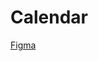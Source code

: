 # Calendar

[Figma](https://www.figma.com/file/0yamrmvdTkix50QIscwOVJ/Fluent-Calendar-by-Alexander-Solonikov?node-id=0%3A6)